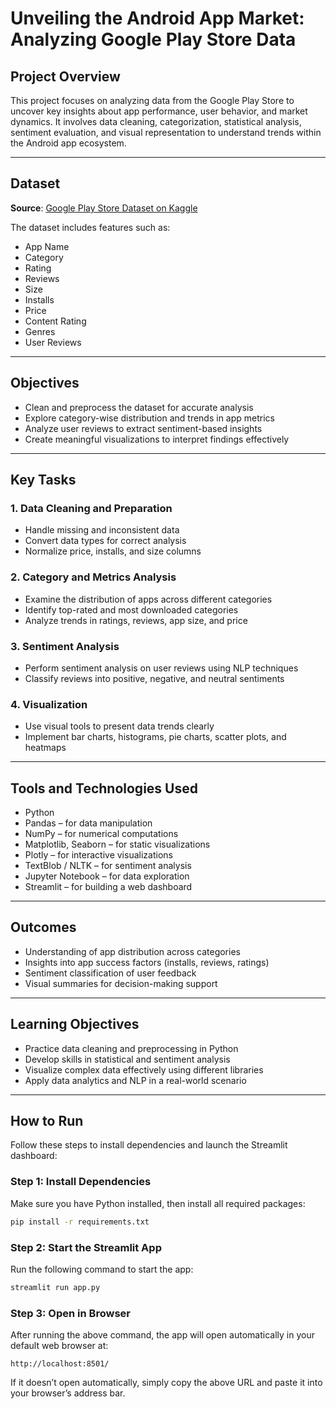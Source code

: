 # Unveiling the Android App Market: Analyzing Google Play Store Data

## Project Overview

This project focuses on analyzing data from the Google Play Store to uncover key insights about app performance, user behavior, and market dynamics. It involves data cleaning, categorization, statistical analysis, sentiment evaluation, and visual representation to understand trends within the Android app ecosystem.

---

## Dataset

**Source**: [Google Play Store Dataset on Kaggle](https://www.kaggle.com/datasets/utshabkumarghosh/android-app-market-on-google-play)

The dataset includes features such as:
- App Name
- Category
- Rating
- Reviews
- Size
- Installs
- Price
- Content Rating
- Genres
- User Reviews

---

## Objectives

- Clean and preprocess the dataset for accurate analysis  
- Explore category-wise distribution and trends in app metrics  
- Analyze user reviews to extract sentiment-based insights  
- Create meaningful visualizations to interpret findings effectively

---

## Key Tasks

### 1. Data Cleaning and Preparation
- Handle missing and inconsistent data  
- Convert data types for correct analysis  
- Normalize price, installs, and size columns

### 2. Category and Metrics Analysis
- Examine the distribution of apps across different categories  
- Identify top-rated and most downloaded categories  
- Analyze trends in ratings, reviews, app size, and price

### 3. Sentiment Analysis
- Perform sentiment analysis on user reviews using NLP techniques  
- Classify reviews into positive, negative, and neutral sentiments

### 4. Visualization
- Use visual tools to present data trends clearly  
- Implement bar charts, histograms, pie charts, scatter plots, and heatmaps

---

## Tools and Technologies Used

- Python  
- Pandas – for data manipulation  
- NumPy – for numerical computations  
- Matplotlib, Seaborn – for static visualizations  
- Plotly – for interactive visualizations  
- TextBlob / NLTK – for sentiment analysis  
- Jupyter Notebook – for data exploration  
- Streamlit – for building a web dashboard

---

## Outcomes

- Understanding of app distribution across categories  
- Insights into app success factors (installs, reviews, ratings)  
- Sentiment classification of user feedback  
- Visual summaries for decision-making support

---

## Learning Objectives

- Practice data cleaning and preprocessing in Python  
- Develop skills in statistical and sentiment analysis  
- Visualize complex data effectively using different libraries  
- Apply data analytics and NLP in a real-world scenario

---

## How to Run

Follow these steps to install dependencies and launch the Streamlit dashboard:

### Step 1: Install Dependencies

Make sure you have Python installed, then install all required packages:

```bash
pip install -r requirements.txt
````

### Step 2: Start the Streamlit App

Run the following command to start the app:

```bash
streamlit run app.py
```

### Step 3: Open in Browser

After running the above command, the app will open automatically in your default web browser at:

```
http://localhost:8501/
```

If it doesn’t open automatically, simply copy the above URL and paste it into your browser’s address bar.



